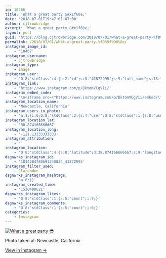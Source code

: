 ```yaml
---
id: 10466
title: 'What a great party &#x1f60e;'
date: '2018-07-01T19:47:01-07:00'
author: cjtrowbridge
excerpt: 'What a great party &#x1f60e;'
layout: post
guid: 'https://blog.cjtrowbridge.com/2018/07/01/what-a-great-party-%f0%9f%98%8e/'
permalink: /2018/07/01/what-a-great-party-%f0%9f%98%8e/
instagram_image_id:
    - '10467'
instagram_username:
    - cjtrowbridge
instagram_type:
    - image
instagram_user:
    - 'O:8:"stdClass":4:{s:2:"id";s:8:"41872995";s:9:"full_name";s:13:"CJ Trowbridge";s:15:"profile_picture";s:141:"https://scontent.cdninstagram.com/vp/bdb3dc682730332976d1b56b290153a5/5BE0461C/t51.2885-19/s150x150/13724650_1188772791164794_142557231_a.jpg";s:8:"username";s:12:"cjtrowbridge";}'
instagram_link:
    - 'https://www.instagram.com/p/BktomVCgV1i/'
instagram_embed_code:
    - "\n<iframe src=\"https://www.instagram.com/p/BktomVCgV1i/embed/\" width=\"612\" height=\"710\" frameborder=\"0\" scrolling=\"no\" allowtransparency=\"true\" class=\"insta-image-embed\"></iframe>\n"
instagram_location_name:
    - 'Newcastle, California'
instagram_users_in_photo:
    - 'a:1:{i:0;O:8:"stdClass":2:{s:4:"user";O:8:"stdClass":1:{s:8:"username";s:8:"kvoyager";}s:8:"position";O:8:"stdClass":2:{s:1:"x";d:0.7467592;s:1:"y";d:0.6925926;}}}'
instagram_location_lat:
    - '38.874166666667'
instagram_location_long:
    - '-121.13333333333'
instagram_attribution:
    - ''
instagram_location:
    - 'O:8:"stdClass":4:{s:8:"latitude";d:38.874166666667;s:9:"longitude";d:-121.13333333333;s:4:"name";s:21:"Newcastle, California";s:2:"id";i:239746983;}'
dsgnwrks_instagram_id:
    - '1814284780691348834_41872995'
instagram_filter_used:
    - Clarendon
dsgnwrks_instagram_hashtags:
    - 'a:0:{}'
instagram_created_time:
    - '1530499621'
dsgnwrks_instagram_likes:
    - 'O:8:"stdClass":1:{s:5:"count";i:7;}'
dsgnwrks_instagram_comments:
    - 'O:8:"stdClass":1:{s:5:"count";i:0;}'
categories:
    - Instagram
---
```


[![What a great party 😎](https://blog.cjtrowbridge.com/wp-content/uploads/2018/07/1530499621-1-1.jpg)](https://www.instagram.com/p/BktomVCgV1i/)

Photo taken at: Newcastle, California

[View in Instagram ⇒](https://www.instagram.com/p/BktomVCgV1i/)